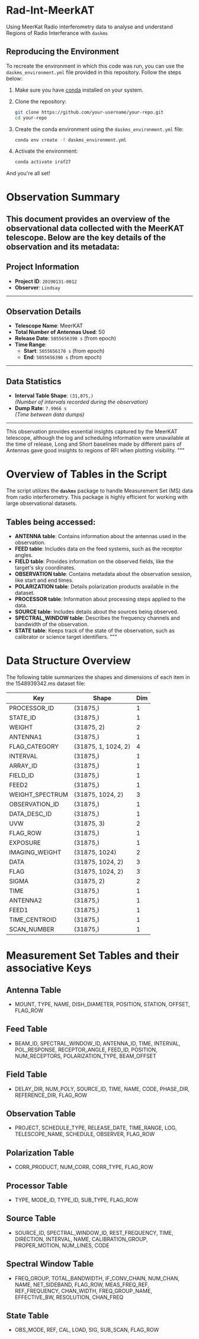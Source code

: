 # Rad-Int-MeerkAT
Using MeerKat Radio interferometry data to analyse and understand Regions of Radio Interferance with ```daskms```

## Reproducing the Environment

To recreate the environment in which this code was run, you can use the `daskms_environment.yml` file provided in this repository. Follow the steps below:

1. Make sure you have [conda](https://docs.conda.io/projects/conda/en/latest/user-guide/install/index.html) installed on your system.

2. Clone the repository:

   ```bash
   git clone https://github.com/your-username/your-repo.git
   cd your-repo
   ```

3. Create the conda environment using the `daskms_environment.yml` file:

   ```bash
   conda env create -f daskms_environment.yml
   ```

4. Activate the environment:

   ```bash
   conda activate iraf27
   ```

And you're all set!

# **Observation Summary**

This document provides an overview of the observational data collected with the **MeerKAT** telescope. Below are the key details of the observation and its metadata:
---

## **Project Information**
- **Project ID**: `20190131-0012`
- **Observer**: `Lindsay`

---

## **Observation Details**
- **Telescope Name**: MeerKAT  
- **Total Number of Antennas Used**: 50  
- **Release Date**: `5055656390 s` (from epoch)  
- **Time Range**:
  - **Start**: `5055656170 s` (from epoch)  
  - **End**: `5055656390 s` (from epoch)

---

## **Data Statistics**
- **Interval Table Shape**: `(31,875,)`  
  *(Number of intervals recorded during the observation)*  
- **Dump Rate**: `7.9966 s`  
  *(Time between data dumps)*

---

This observation provides essential insights captured by the MeerKAT telescope, although the log and scheduling information were unavailable at the time of release, Long and Short baselines made by different pairs of Antennas gave good insights to regions of RFI when plotting visibility.
"""

# Overview of Tables in the Script

The script utilizes the **`daskms`** package to handle Measurement Set (MS) data from radio interferometry. This package is highly efficient for working with large observational datasets.

## Tables being accessed:

- **ANTENNA table**: Contains information about the antennas used in the observation.
- **FEED table**: Includes data on the feed systems, such as the receptor angles.
- **FIELD table**: Provides information on the observed fields, like the target's sky coordinates.
- **OBSERVATION table**: Contains metadata about the observation session, like start and end times.
- **POLARIZATION table**: Details polarization products available in the dataset.
- **PROCESSOR table**: Information about processing steps applied to the data.
- **SOURCE table**: Includes details about the sources being observed.
- **SPECTRAL_WINDOW table**: Describes the frequency channels and bandwidth of the observation.
- **STATE table**: Keeps track of the state of the observation, such as calibrator or science target identifiers.
"""

# Data Structure Overview

The following table summarizes the shapes and dimensions of each item in the 1548939342.ms dataset file:

| **Key**                | **Shape**            | **Dim**       |
|-----------------------|----------------------|----------------|
| PROCESSOR_ID          | (31875,)             | 1              |
| STATE_ID              | (31875,)             | 1              |
| WEIGHT                | (31875, 2)           | 2               |
| ANTENNA1              | (31875,)              | 1               |
| FLAG_CATEGORY         | (31875, 1, 1024, 2)  | 4               |
| INTERVAL              | (31875,)             | 1              |
| ARRAY_ID              | (31875,)             | 1              |
| FIELD_ID              | (31875,)             | 1              |
| FEED2                 | (31875,)              | 1               |
| WEIGHT_SPECTRUM       | (31875, 1024, 2)      | 3               |
| OBSERVATION_ID        | (31875,)             | 1              |
| DATA_DESC_ID          | (31875,)             | 1              |
| UVW                   | (31875, 3)           | 2              |
| FLAG_ROW              | (31875,)             | 1              |
| EXPOSURE              | (31875,)             | 1              |
| IMAGING_WEIGHT        | (31875, 1024)        | 2              |
| DATA                  | (31875, 1024, 2)     | 3              |
| FLAG                  | (31875, 1024, 2)     | 3              |
| SIGMA                 | (31875, 2)           | 2              |
| TIME                  | (31875,)             | 1              |
| ANTENNA2              | (31875,)              | 1               |
| FEED1                 | (31875,)              | 1               |
| TIME_CENTROID         | (31875,)             | 1              |
| SCAN_NUMBER           | (31875,)             | 1              |

# Measurement Set Tables and their associative Keys
## Antenna Table
- MOUNT, TYPE, NAME, DISH_DIAMETER, POSITION, STATION, OFFSET, FLAG_ROW

## Feed Table
- BEAM_ID, SPECTRAL_WINDOW_ID, ANTENNA_ID, TIME, INTERVAL, POL_RESPONSE, RECEPTOR_ANGLE, FEED_ID, POSITION, NUM_RECEPTORS, POLARIZATION_TYPE, BEAM_OFFSET

## Field Table
- DELAY_DIR, NUM_POLY, SOURCE_ID, TIME, NAME, CODE, PHASE_DIR, REFERENCE_DIR, FLAG_ROW

## Observation Table
- PROJECT, SCHEDULE_TYPE, RELEASE_DATE, TIME_RANGE, LOG, TELESCOPE_NAME, SCHEDULE, OBSERVER, FLAG_ROW

## Polarization Table
- CORR_PRODUCT, NUM_CORR, CORR_TYPE, FLAG_ROW

## Processor Table
- TYPE, MODE_ID, TYPE_ID, SUB_TYPE, FLAG_ROW

## Source Table
- SOURCE_ID, SPECTRAL_WINDOW_ID, REST_FREQUENCY, TIME, DIRECTION, INTERVAL, NAME, CALIBRATION_GROUP, PROPER_MOTION, NUM_LINES, CODE

## Spectral Window Table
- FREQ_GROUP, TOTAL_BANDWIDTH, IF_CONV_CHAIN, NUM_CHAN, NAME, NET_SIDEBAND, FLAG_ROW, MEAS_FREQ_REF, REF_FREQUENCY, CHAN_WIDTH, FREQ_GROUP_NAME, EFFECTIVE_BW, RESOLUTION, CHAN_FREQ

## State Table
- OBS_MODE, REF, CAL, LOAD, SIG, SUB_SCAN, FLAG_ROW
